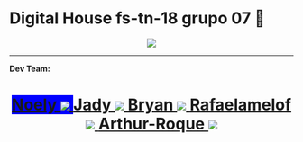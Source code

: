 # Digital House fs-tn-18 grupo 07 👋

<!-- > [![img](https://rawcdn.githack.com/dh-fs-tn-18-g7/.github/3dec8e2c134c1dd9ae8fdb6d89cbccd93fde2469/profile/dh-fstn-18-g7.svg)](https://github.com/dh-fs-tn-18-g7) -->
<p align="center">
    <a href="https://github.com/dh-fs-tn-18-g7">
        <img src="https://rawcdn.githack.com/dh-fs-tn-18-g7/.github/3dec8e2c134c1dd9ae8fdb6d89cbccd93fde2469/profile/dh-fstn-18-g7.svg">
    </a>
</p>

---
**Dev Team:**


<!-- [![Noely](https://images.weserv.nl/?url=avatars.githubusercontent.com/u/110362892?v=4&h=100&w=100&fit=cover&mask=circle&maxage=7d)](https://github.com/NoelyGangello)
[![Jady](https://images.weserv.nl/?url=avatars.githubusercontent.com/u/98995625?v=4&h=100&w=100&fit=cover&mask=circle&maxage=7d)](https://github.com/Jady-Carolina) 
[![Bryan](https://images.weserv.nl/?url=avatars.githubusercontent.com/u/113955681?v=4&h=100&w=100&fit=cover&mask=circle&maxage=7d)](https://github.com/Bryan-Abranches)
[![Alexandro](https://images.weserv.nl/?url=avatars.githubusercontent.com/u/114032651?v=4&h=100&w=100&fit=cover&mask=circle&maxage=7d)](https://github.com/MarcioAlexandroDias)
[![Rafaelamelof](https://images.weserv.nl/?url=avatars.githubusercontent.com/u/107894475?v=4&h=100&w=100&fit=cover&mask=circle&maxage=7d)](https://github.com/Rafaelamelof)
[![Emerson Soares](https://images.weserv.nl/?url=https://avatars.githubusercontent.com/u/112563341?v=4&h=100&w=100&fit=cover&mask=circle&maxage=7d)](https://github.com/emersoonsoaaes)
[![Arthur-Roque](https://images.weserv.nl/?url=https://avatars.githubusercontent.com/u/114032665?v=4&h=100&w=100&fit=cover&mask=circle&maxage=7d)](https://github.com/Arthur-Roque) -->


<h1 align="center">
    <a href="https://github.com/NoelyGangello" style="background-color: blue">
        Noely
        <img src="https://images.weserv.nl/?url=avatars.githubusercontent.com/u/110362892?v=4&h=100&w=100&fit=cover&mask=circle&maxage=7d">
    </a>
    <a href="https://github.com/Jady-Carolina">
        Jady
        <img src="https://images.weserv.nl/?url=avatars.githubusercontent.com/u/98995625?v=4&h=100&w=100&fit=cover&mask=circle&maxage=7d"> 
    </a>
    <a href="https://github.com/Bryan-Abranches">
        Bryan
        <img src="https://images.weserv.nl/?url=avatars.githubusercontent.com/u/113955681?v=4&h=100&w=100&fit=cover&mask=circle&maxage=7d">
    </a>
    <a href="https://github.com/Rafaelamelof">
        Rafaelamelof
        <img src="https://images.weserv.nl/?url=avatars.githubusercontent.com/u/107894475?v=4&h=100&w=100&fit=cover&mask=circle&maxage=7d">
    </a>
    <a href="https://github.com/Arthur-Roque">
        Arthur-Roque
        <img src="https://images.weserv.nl/?url=https://avatars.githubusercontent.com/u/114032665?v=4&h=100&w=100&fit=cover&mask=circle&maxage=7d">
    </a>

</h1> 